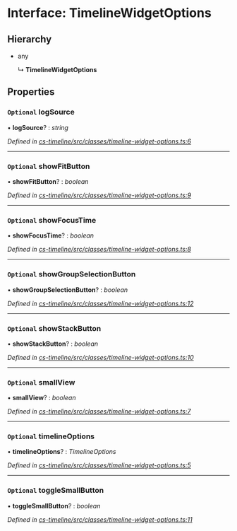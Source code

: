 # Interface: TimelineWidgetOptions

## Hierarchy

* any

  ↳ **TimelineWidgetOptions**

## Properties

### `Optional` logSource

• **logSource**? : *string*

*Defined in [cs-timeline/src/classes/timeline-widget-options.ts:6](https://github.com/TNOCS/csnext/blob/dad76c19/packages/cs-timeline/src/classes/timeline-widget-options.ts#L6)*

___

### `Optional` showFitButton

• **showFitButton**? : *boolean*

*Defined in [cs-timeline/src/classes/timeline-widget-options.ts:9](https://github.com/TNOCS/csnext/blob/dad76c19/packages/cs-timeline/src/classes/timeline-widget-options.ts#L9)*

___

### `Optional` showFocusTime

• **showFocusTime**? : *boolean*

*Defined in [cs-timeline/src/classes/timeline-widget-options.ts:8](https://github.com/TNOCS/csnext/blob/dad76c19/packages/cs-timeline/src/classes/timeline-widget-options.ts#L8)*

___

### `Optional` showGroupSelectionButton

• **showGroupSelectionButton**? : *boolean*

*Defined in [cs-timeline/src/classes/timeline-widget-options.ts:12](https://github.com/TNOCS/csnext/blob/dad76c19/packages/cs-timeline/src/classes/timeline-widget-options.ts#L12)*

___

### `Optional` showStackButton

• **showStackButton**? : *boolean*

*Defined in [cs-timeline/src/classes/timeline-widget-options.ts:10](https://github.com/TNOCS/csnext/blob/dad76c19/packages/cs-timeline/src/classes/timeline-widget-options.ts#L10)*

___

### `Optional` smallView

• **smallView**? : *boolean*

*Defined in [cs-timeline/src/classes/timeline-widget-options.ts:7](https://github.com/TNOCS/csnext/blob/dad76c19/packages/cs-timeline/src/classes/timeline-widget-options.ts#L7)*

___

### `Optional` timelineOptions

• **timelineOptions**? : *TimelineOptions*

*Defined in [cs-timeline/src/classes/timeline-widget-options.ts:5](https://github.com/TNOCS/csnext/blob/dad76c19/packages/cs-timeline/src/classes/timeline-widget-options.ts#L5)*

___

### `Optional` toggleSmallButton

• **toggleSmallButton**? : *boolean*

*Defined in [cs-timeline/src/classes/timeline-widget-options.ts:11](https://github.com/TNOCS/csnext/blob/dad76c19/packages/cs-timeline/src/classes/timeline-widget-options.ts#L11)*
